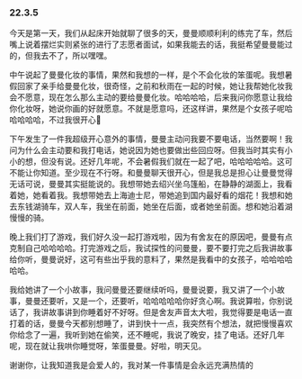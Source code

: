 ### 22.3.5

今天是第一天，我们从起床开始就聊了很多的天，曼曼顺顺利利的练完了车，然后嘴上说着摆烂实则紧张的进行了志愿者面试，如果我能去的话，我挺希望曼曼能过的，但我去不了，所以嘿嘿。

中午说起了曼曼化妆的事情，果然和我想的一样，是个不会化妆的笨蛋呢。我想暑假回家了亲手给曼曼化妆，很奇怪，之前和秋雨在一起的时候，她让我帮她化妆我会不愿意，现在怎么那么主动的要给曼曼化妆。哈哈哈哈，后来我问你愿意让我给你化妆呀，她说你画的好就愿意。不就是愿意吗，还这样讲，果然是个女孩子呢哈哈哈哈哈，不过我很开心🥳

下午发生了一件我超级开心意外的事情，曼曼主动问我要不要电话，当然要啊！我问为什么会主动要和我打电话，她说因为她也要做出些回应呀。但我当时其实有小小的想，但没有说。还好几年呢，不会暑假我们就在一起了吧，哈哈哈哈哈。这可不能让你知道。至少现在不行呀。和曼曼聊天很开心，但是我总是担心让曼曼觉得无话可说，曼曼其实挺能说的。我想带她去绍兴坐乌篷船，在静静的湖面上，我看着她，她看着我。我想带她去上海迪士尼，带她追到国内最好看的烟花！我想和她去东钱湖骑车，双人车，我坐在前面，她坐在后面，或者她坐前面。想和她沿着湖慢慢的骑。

晚上我们打了游戏，我们好久没一起打游戏啦，因为有舍友在的原因吧，曼曼有点克制自己哈哈哈哈。打完游戏之后，我试探性的问曼曼，要不要打完之后我讲故事给你听，曼曼说好，这可有些出乎我的意料了，果然是我看中的女孩子，哈哈哈哈哈哈。

我给她讲了一个小故事，我问曼曼还要继续听吗，曼曼说要，我又讲了一个小故事，曼曼还要听，又是一个，还要听，哈哈哈哈哈你好贪心啊。我说算啦，你别说话了，我讲故事讲到你睡着好不好呀。但是舍友声音太大啦，我觉得要是电话一直打着的话，曼曼今天都别想睡了，讲到快十一点，我突然有个想法，就把慢慢喜欢你给念了一遍，我听到她在偷笑，还不睡呢，我说了晚安，挂了电话。还好几年呢，现在就让我哄你睡觉呀，笨蛋曼曼。好啦，明天见。

谢谢你，让我知道我是会爱人的，我对某一件事情是会永远充满热情的